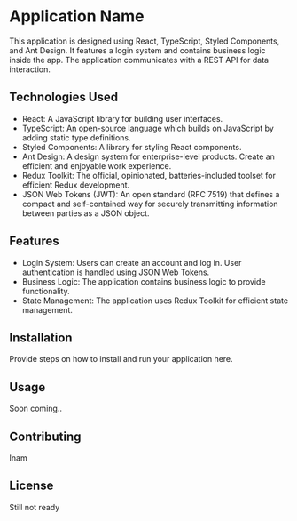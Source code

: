 # Application Name

This application is designed using React, TypeScript, Styled Components, and Ant Design. It features a login system and contains business logic inside the app. The application communicates with a REST API for data interaction.

## Technologies Used

- React: A JavaScript library for building user interfaces.
- TypeScript: An open-source language which builds on JavaScript by adding static type definitions.
- Styled Components: A library for styling React components.
- Ant Design: A design system for enterprise-level products. Create an efficient and enjoyable work experience.
- Redux Toolkit: The official, opinionated, batteries-included toolset for efficient Redux development.
- JSON Web Tokens (JWT): An open standard (RFC 7519) that defines a compact and self-contained way for securely transmitting information between parties as a JSON object.

## Features

- Login System: Users can create an account and log in. User authentication is handled using JSON Web Tokens.
- Business Logic: The application contains business logic to provide functionality.
- State Management: The application uses Redux Toolkit for efficient state management.

## Installation

Provide steps on how to install and run your application here.

## Usage

Soon coming..

## Contributing

Inam

## License

Still not ready